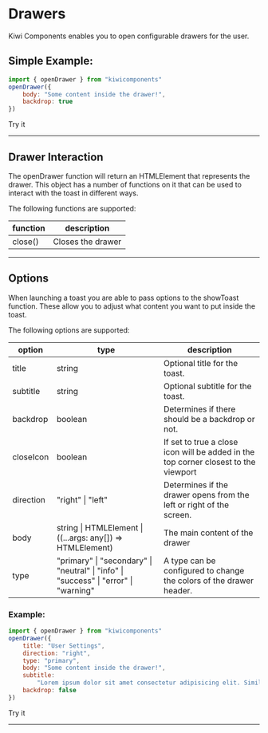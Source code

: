# Drawers

Kiwi Components enables you to open configurable drawers for the user.

## Simple Example:

```javascript
import { openDrawer } from "kiwicomponents"
openDrawer({
	body: "Some content inside the drawer!",
	backdrop: true
})
```

<kiwi-button onclick='openDrawer({ body: "Some content inside the drawer!", backdrop: true})'>Try it</kiwi-button>

---

## Drawer Interaction

The openDrawer function will return an HTMLElement that represents the drawer. This object has a number of functions on it that can be used to interact with the toast in different ways.

The following functions are supported:

| function | description       |
| -------- | ----------------- |
| close()  | Closes the drawer |

---

## Options

When launching a toast you are able to pass options to the showToast function. These allow you to adjust what content you want to put inside the toast.

The following options are supported:

| option    | type                                                                                 | description                                                                         |
| --------- | ------------------------------------------------------------------------------------ | ----------------------------------------------------------------------------------- |
| title     | string                                                                               | Optional title for the toast.                                                       |
| subtitle  | string                                                                               | Optional subtitle for the toast.                                                    |
| backdrop  | boolean                                                                              | Determines if there should be a backdrop or not.                                    |
| closeIcon | boolean                                                                              | If set to true a close icon will be added in the top corner closest to the viewport |
| direction | "right" \| "left"                                                                    | Determines if the drawer opens from the left or right of the screen.                |
| body      | string \| HTMLElement \| ((...args: any[]) => HTMLElement)                           | The main content of the drawer                                                      |
| type      | "primary" \| "secondary" \| "neutral" \| "info" \| "success" \| "error" \| "warning" | A type can be configured to change the colors of the drawer header.                 |

### Example:

```javascript
import { openDrawer } from "kiwicomponents"
openDrawer({
	title: "User Settings",
	direction: "right",
	type: "primary",
	body: "Some content inside the drawer!",
	subtitle:
		"Lorem ipsum dolor sit amet consectetur adipisicing elit. Similique veniam, impedit iure molestias sit tenetur voluptate odit praesentium delectus, nostrum magni dignissimos nam hic aliquid, unde minus quis eaque recusandae?",
	backdrop: false
})
```

<kiwi-button onclick='openDrawer({ title: "User Settings",direction: "right",type: "primary",body: "Some content inside the drawer!",subtitle:	"Lorem ipsum dolor sit amet consectetur adipisicing elit. Similique veniam, impedit iure molestias sit tenetur voluptate odit praesentium delectus, nostrum magni dignissimos nam hic aliquid, unde minus quis eaque recusandae?",backdrop: false })'>Try it</kiwi-button>

---
